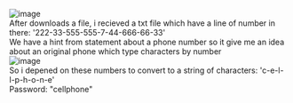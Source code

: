 ![image](https://github.com/user-attachments/assets/d3e0986d-b414-4eba-9969-0a88272eaef8)  
After downloads a file, i recieved a txt file which have a line of number in there: '222-33-555-555-7-44-666-66-33'  
We have a hint from statement about a phone number so it give me an idea about an original phone which type characters by number  
![image](https://github.com/user-attachments/assets/de28ee07-e463-4c19-957c-eeec2598936c)  
So i depened on these numbers to convert to a string of characters: 'c-e-l-l-p-h-o-n-e'  
Password: "cellphone"
